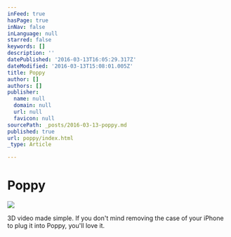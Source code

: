 ```yaml
---
inFeed: true
hasPage: true
inNav: false
inLanguage: null
starred: false
keywords: []
description: ''
datePublished: '2016-03-13T16:05:29.317Z'
dateModified: '2016-03-13T15:08:01.005Z'
title: Poppy
author: []
authors: []
publisher:
  name: null
  domain: null
  url: null
  favicon: null
sourcePath: _posts/2016-03-13-poppy.md
published: true
url: poppy/index.html
_type: Article

---
```

# Poppy
![](https://the-grid-user-content.s3-us-west-2.amazonaws.com/f2ccb86b-1fff-418b-b625-83a03f47ea9e.jpg)

3D video made simple. If you don't mind removing the case of your iPhone to plug it into Poppy, you'll love it.